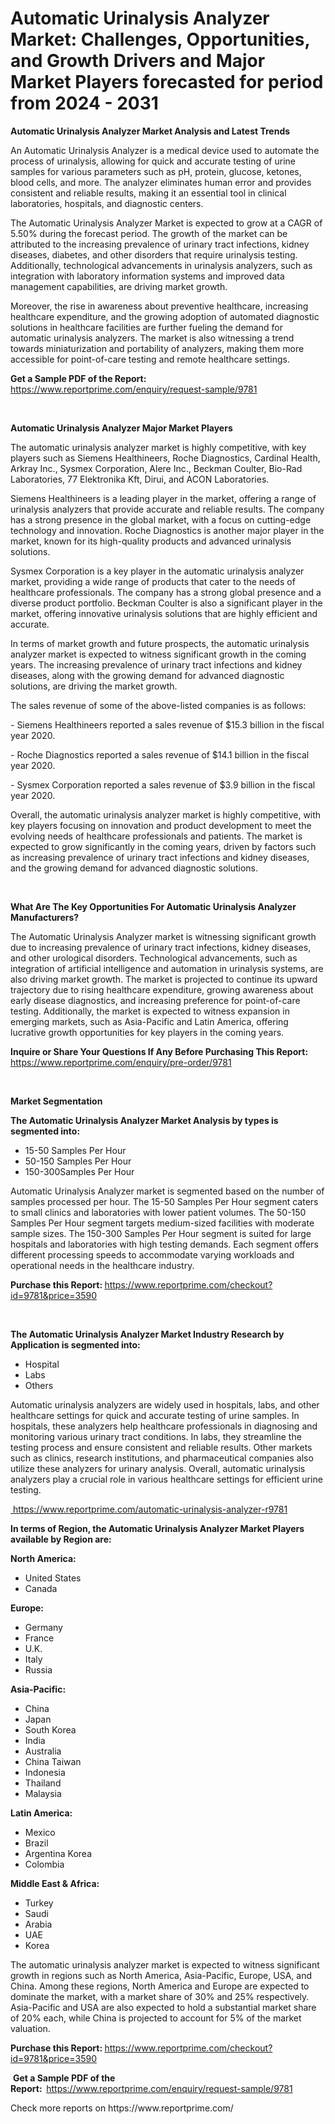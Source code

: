 <p><h1>Automatic Urinalysis Analyzer Market: Challenges, Opportunities, and Growth Drivers and Major Market Players forecasted for period from 2024 - 2031</h1></p><p><strong>Automatic Urinalysis Analyzer Market Analysis and Latest Trends</strong></p>
<p><p>An Automatic Urinalysis Analyzer is a medical device used to automate the process of urinalysis, allowing for quick and accurate testing of urine samples for various parameters such as pH, protein, glucose, ketones, blood cells, and more. The analyzer eliminates human error and provides consistent and reliable results, making it an essential tool in clinical laboratories, hospitals, and diagnostic centers.</p><p>The Automatic Urinalysis Analyzer Market is expected to grow at a CAGR of 5.50% during the forecast period. The growth of the market can be attributed to the increasing prevalence of urinary tract infections, kidney diseases, diabetes, and other disorders that require urinalysis testing. Additionally, technological advancements in urinalysis analyzers, such as integration with laboratory information systems and improved data management capabilities, are driving market growth.</p><p>Moreover, the rise in awareness about preventive healthcare, increasing healthcare expenditure, and the growing adoption of automated diagnostic solutions in healthcare facilities are further fueling the demand for automatic urinalysis analyzers. The market is also witnessing a trend towards miniaturization and portability of analyzers, making them more accessible for point-of-care testing and remote healthcare settings.</p></p>
<p><strong>Get a Sample PDF of the Report:&nbsp;</strong> <a href="https://www.reportprime.com/enquiry/request-sample/9781">https://www.reportprime.com/enquiry/request-sample/9781</a></p>
<p>&nbsp;</p>
<p><strong>Automatic Urinalysis Analyzer Major Market Players</strong></p>
<p><p>The automatic urinalysis analyzer market is highly competitive, with key players such as Siemens Healthineers, Roche Diagnostics, Cardinal Health, Arkray Inc., Sysmex Corporation, Alere Inc., Beckman Coulter, Bio-Rad Laboratories, 77 Elektronika Kft, Dirui, and ACON Laboratories. </p><p>Siemens Healthineers is a leading player in the market, offering a range of urinalysis analyzers that provide accurate and reliable results. The company has a strong presence in the global market, with a focus on cutting-edge technology and innovation. Roche Diagnostics is another major player in the market, known for its high-quality products and advanced urinalysis solutions.</p><p>Sysmex Corporation is a key player in the automatic urinalysis analyzer market, providing a wide range of products that cater to the needs of healthcare professionals. The company has a strong global presence and a diverse product portfolio. Beckman Coulter is also a significant player in the market, offering innovative urinalysis solutions that are highly efficient and accurate.</p><p>In terms of market growth and future prospects, the automatic urinalysis analyzer market is expected to witness significant growth in the coming years. The increasing prevalence of urinary tract infections and kidney diseases, along with the growing demand for advanced diagnostic solutions, are driving the market growth. </p><p>The sales revenue of some of the above-listed companies is as follows:</p><p>- Siemens Healthineers reported a sales revenue of $15.3 billion in the fiscal year 2020.</p><p>- Roche Diagnostics reported a sales revenue of $14.1 billion in the fiscal year 2020.</p><p>- Sysmex Corporation reported a sales revenue of $3.9 billion in the fiscal year 2020.</p><p>Overall, the automatic urinalysis analyzer market is highly competitive, with key players focusing on innovation and product development to meet the evolving needs of healthcare professionals and patients. The market is expected to grow significantly in the coming years, driven by factors such as increasing prevalence of urinary tract infections and kidney diseases, and the growing demand for advanced diagnostic solutions.</p></p>
<p>&nbsp;</p>
<p><strong>What Are The Key Opportunities For Automatic Urinalysis Analyzer Manufacturers?</strong></p>
<p><p>The Automatic Urinalysis Analyzer market is witnessing significant growth due to increasing prevalence of urinary tract infections, kidney diseases, and other urological disorders. Technological advancements, such as integration of artificial intelligence and automation in urinalysis systems, are also driving market growth. The market is projected to continue its upward trajectory due to rising healthcare expenditure, growing awareness about early disease diagnostics, and increasing preference for point-of-care testing. Additionally, the market is expected to witness expansion in emerging markets, such as Asia-Pacific and Latin America, offering lucrative growth opportunities for key players in the coming years.</p></p>
<p><strong>Inquire or Share Your Questions If Any Before Purchasing This Report:</strong> <a href="https://www.reportprime.com/enquiry/pre-order/9781">https://www.reportprime.com/enquiry/pre-order/9781</a></p>
<p>&nbsp;</p>
<p><strong>Market Segmentation</strong></p>
<p><strong>The Automatic Urinalysis Analyzer Market Analysis by types is segmented into:</strong></p>
<p><ul><li>15-50 Samples Per Hour</li><li>50-150 Samples Per Hour</li><li>150-300Samples Per Hour</li></ul></p>
<p><p>Automatic Urinalysis Analyzer market is segmented based on the number of samples processed per hour. The 15-50 Samples Per Hour segment caters to small clinics and laboratories with lower patient volumes. The 50-150 Samples Per Hour segment targets medium-sized facilities with moderate sample sizes. The 150-300 Samples Per Hour segment is suited for large hospitals and laboratories with high testing demands. Each segment offers different processing speeds to accommodate varying workloads and operational needs in the healthcare industry.</p></p>
<p><strong>Purchase this Report:&nbsp;</strong><a href="https://www.reportprime.com/checkout?id=9781&price=3590">https://www.reportprime.com/checkout?id=9781&price=3590</a></p>
<p>&nbsp;</p>
<p><strong>The Automatic Urinalysis Analyzer Market Industry Research by Application is segmented into:</strong></p>
<p><ul><li>Hospital</li><li>Labs</li><li>Others</li></ul></p>
<p><p>Automatic urinalysis analyzers are widely used in hospitals, labs, and other healthcare settings for quick and accurate testing of urine samples. In hospitals, these analyzers help healthcare professionals in diagnosing and monitoring various urinary tract conditions. In labs, they streamline the testing process and ensure consistent and reliable results. Other markets such as clinics, research institutions, and pharmaceutical companies also utilize these analyzers for urinary analysis. Overall, automatic urinalysis analyzers play a crucial role in various healthcare settings for efficient urine testing.</p></p>
<p><a href="https://www.reportprime.com/automatic-urinalysis-analyzer-r9781">&nbsp;https://www.reportprime.com/automatic-urinalysis-analyzer-r9781</a></p>
<p><strong>In terms of Region, the Automatic Urinalysis Analyzer Market Players available by Region are:</strong></p>
<p>
    <p> <strong> North America: </strong>
        <ul>
            <li>United States</li>
            <li>Canada</li>
        </ul>
        </p> 
    <p> <strong> Europe: </strong>
        <ul>
            <li>Germany</li>
            <li>France</li>
            <li>U.K.</li>
            <li>Italy</li>
            <li>Russia</li>
        </ul>
        </p> 
    <p> <strong> Asia-Pacific: </strong>
        <ul>
            <li>China</li>
            <li>Japan</li>
            <li>South Korea</li>
            <li>India</li>
            <li>Australia</li>
            <li>China Taiwan</li>
            <li>Indonesia</li>
            <li>Thailand</li>
            <li>Malaysia</li>
        </ul>
        </p> 
    <p> <strong> Latin America: </strong>
        <ul>
            <li>Mexico</li>
            <li>Brazil</li>
            <li>Argentina Korea</li>
            <li>Colombia</li>
        </ul>
        </p> 
    <p> <strong> Middle East & Africa: </strong>
        <ul>
            <li>Turkey</li>
            <li>Saudi</li>
            <li>Arabia</li>
            <li>UAE</li>
            <li>Korea</li>
        </ul>
    </p>
    </p>
<p><p>The automatic urinalysis analyzer market is expected to witness significant growth in regions such as North America, Asia-Pacific, Europe, USA, and China. Among these regions, North America and Europe are expected to dominate the market, with a market share of 30% and 25% respectively. Asia-Pacific and USA are also expected to hold a substantial market share of 20% each, while China is projected to account for 5% of the market valuation.</p></p>
<p><strong>Purchase this Report: </strong><a href="https://www.reportprime.com/checkout?id=9781&price=3590">https://www.reportprime.com/checkout?id=9781&price=3590</a></p>
<p>&nbsp;<strong>Get a Sample PDF of the Report:&nbsp;&nbsp;</strong><a href="https://www.reportprime.com/enquiry/request-sample/9781">https://www.reportprime.com/enquiry/request-sample/9781</a></p>
<p><strong></strong></p>
<p>Check more reports on https://www.reportprime.com/</p>